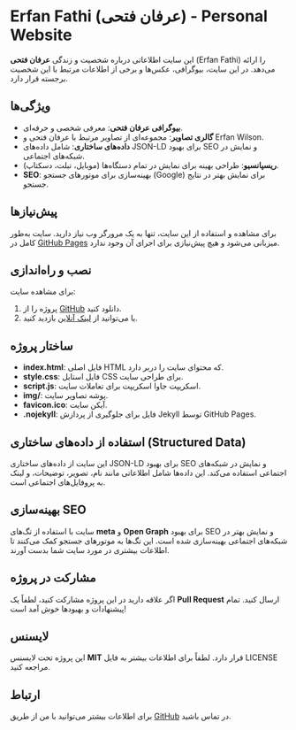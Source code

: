 # Erfan Fathi (عرفان فتحی) - Personal Website

این سایت اطلاعاتی درباره شخصیت و زندگی **عرفان فتحی** (Erfan Fathi) را ارائه می‌دهد. در این سایت، بیوگرافی، عکس‌ها و برخی از اطلاعات مرتبط با این شخصیت برجسته قرار دارد.

## ویژگی‌ها

- **بیوگرافی عرفان فتحی**: معرفی شخصی و حرفه‌ای.
- **گالری تصاویر**: مجموعه‌ای از تصاویر مرتبط با عرفان فتحی و Erfan Wilson.
- **داده‌های ساختاری**: شامل داده‌های JSON-LD برای بهبود SEO و نمایش در شبکه‌های اجتماعی.
- **ریسپانسیو**: طراحی بهینه برای نمایش در تمام دستگاه‌ها (موبایل، تبلت، دسکتاپ).
- **SEO**: بهینه‌سازی برای موتورهای جستجو (Google) برای نمایش بهتر در نتایج جستجو.

## پیش‌نیازها

برای مشاهده و استفاده از این سایت، تنها به یک مرورگر وب نیاز دارید. سایت به‌طور کامل در [GitHub Pages](https://pages.github.com/) میزبانی می‌شود و هیچ پیش‌نیازی برای اجرای آن وجود ندارد.

## نصب و راه‌اندازی

برای مشاهده سایت:

1. پروژه را از [GitHub](https://github.com/Amir24NZ/erfan-fathi) دانلود کنید.
2. یا می‌توانید از [لینک آنلاین](https://amir24nz.github.io/erfan-fathi) بازدید کنید.

## ساختار پروژه

- **index.html**: فایل اصلی HTML که محتوای سایت را دربر دارد.
- **style.css**: فایل استایل CSS برای طراحی سایت.
- **script.js**: اسکریپت جاوا اسکریپت برای تعاملات سایت.
- **img/**: پوشه تصاویر سایت.
- **favicon.ico**: آیکن سایت.
- **.nojekyll**: فایل برای جلوگیری از پردازش Jekyll توسط GitHub Pages.

## استفاده از داده‌های ساختاری (Structured Data)

این سایت از داده‌های ساختاری JSON-LD برای بهبود SEO و نمایش در شبکه‌های اجتماعی استفاده می‌کند. این داده‌ها شامل اطلاعاتی مانند نام، تصویر، توضیحات، و لینک به پروفایل‌های اجتماعی است.

## بهینه‌سازی SEO

سایت با استفاده از تگ‌های **meta** و **Open Graph** برای بهبود SEO و نمایش بهتر در شبکه‌های اجتماعی بهینه‌سازی شده است. این تگ‌ها به موتورهای جستجو کمک می‌کنند تا اطلاعات بیشتری در مورد سایت شما بدست آورند.

## مشارکت در پروژه

اگر علاقه دارید در این پروژه مشارکت کنید، لطفاً یک **Pull Request** ارسال کنید. تمام پیشنهادات و بهبودها خوش آمد است!

## لایسنس

این پروژه تحت لایسنس **MIT** قرار دارد. لطفاً برای اطلاعات بیشتر به فایل LICENSE مراجعه کنید.

## ارتباط

برای اطلاعات بیشتر می‌توانید با من از طریق [GitHub](https://github.com/Amir24NZ) در تماس باشید.

